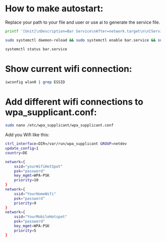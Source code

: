 # How to make autostart:

Replace your path to your file and user or use ai to generate the service file.

```bash
printf '[Unit]\nDescription=Bar Service\nAfter=network.target\n\n[Service]\nType=simple\nUser=jonas\nWorkingDirectory=/home/jonas/Documents/bar/raspberry\nExecStart=/usr/bin/npx tsx src/bar.ts\nRestart=always\nRestartSec=10\n\n[Install]\nWantedBy=multi-user.target' | sudo tee /etc/systemd/system/bar.service
```

```bash
sudo systemctl daemon-reload && sudo systemctl enable bar.service && sudo systemctl start bar.service
```

```bash
systemctl status bar.service
```

# Show current wifi connection:

```bash
iwconfig wlan0 | grep ESSID
```

# Add different wifi connections to wpa_supplicant.conf:

```bash
sudo nano /etc/wpa_supplicant/wpa_supplicant.conf
```

Add you Wifi like this:

```bash
ctrl_interface=DIR=/var/run/wpa_supplicant GROUP=netdev
update_config=1
country=DE

network={
    ssid="yourWifiHotSpot"
    psk="password"
    key_mgmt=WPA-PSK
    priority=10
}
network={
    ssid="YourHomeWifi"
    psk="password"
    priority=9
}
network={
    ssid="YourMobileHotspot"
    psk="password"
    key_mgmt=WPA-PSK
    priority=5
}
```
